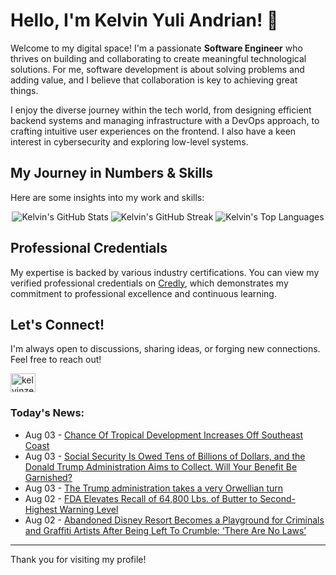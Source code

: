 # Hello, I'm Kelvin Yuli Andrian! 👋

Welcome to my digital space! I'm a passionate **Software Engineer** who thrives on building and collaborating to create meaningful technological solutions. For me, software development is about solving problems and adding value, and I believe that collaboration is key to achieving great things.

I enjoy the diverse journey within the tech world, from designing efficient backend systems and managing infrastructure with a DevOps approach, to crafting intuitive user experiences on the frontend. I also have a keen interest in cybersecurity and exploring low-level systems.

## My Journey in Numbers & Skills

Here are some insights into my work and skills:

<p align="center">
  <img src="https://github-readme-stats.vercel.app/api?username=kelvinzer0&show_icons=true&theme=radical" alt="Kelvin's GitHub Stats" />
  <img src="https://github-readme-streak-stats.herokuapp.com/?user=kelvinzer0&theme=radical" alt="Kelvin's GitHub Streak" />
  <img src="https://github-readme-stats.vercel.app/api/top-langs/?username=kelvinzer0&layout=compact&theme=radical" alt="Kelvin's Top Languages" />
</p>

## Professional Credentials

My expertise is backed by various industry certifications. You can view my verified professional credentials on [Credly](https://www.credly.com/users/kelvin-yuli-andrian/badges), which demonstrates my commitment to professional excellence and continuous learning.

## Let's Connect!

I'm always open to discussions, sharing ideas, or forging new connections. Feel free to reach out!

<p align="left">
    <a href="https://linkedin.com/in/kelvinzero" target="blank"><img align="center" src="https://cdn.jsdelivr.net/npm/simple-icons@3.0.1/icons/linkedin.svg" alt="kelvinzero" height="30" width="40" /></a>
</p>

### Today's News:

<!-- feed start -->
- Aug 03 - [Chance Of Tropical Development Increases Off Southeast Coast](https://www.yahoo.com/news/videos/chance-tropical-development-increases-off-112609071.html)
- Aug 03 - [Social Security Is Owed Tens of Billions of Dollars, and the Donald Trump Administration Aims to Collect. Will Your Benefit Be Garnished?](https://finance.yahoo.com/news/social-security-owed-tens-billions-074400671.html)
- Aug 03 - [The Trump administration takes a very Orwellian turn](https://www.yahoo.com/news/articles/trump-administration-takes-very-orwellian-162242581.html)
- Aug 02 - [FDA Elevates Recall of 64,800 Lbs. of Butter to Second-Highest Warning Level](https://www.yahoo.com/news/articles/fda-elevates-recall-64-800-212704912.html)
- Aug 02 - [Abandoned Disney Resort Becomes a Playground for Criminals and Graffiti Artists After Being Left To Crumble: ‘There Are No Laws’](https://www.yahoo.com/lifestyle/articles/abandoned-disney-resort-becomes-playground-210000048.html)
<!-- feed end -->

---

Thank you for visiting my profile!